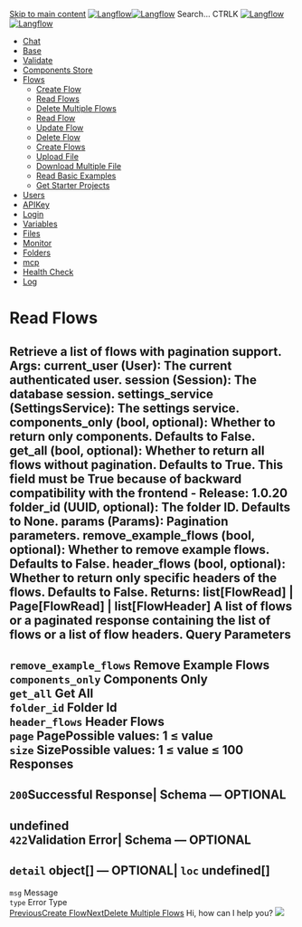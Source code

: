 [Skip to main content](https://docs.langflow.org/api/<#__docusaurus_skipToContent_fallback>)
[![Langflow](https://docs.langflow.org/img/langflow-logo-black.svg)![Langflow](https://docs.langflow.org/img/langflow-logo-white.svg)](https://docs.langflow.org/api/</>)
[](https://docs.langflow.org/api/<https:/github.com/langflow-ai/langflow>)[](https://docs.langflow.org/api/<https:/twitter.com/langflow_ai>)[](https://docs.langflow.org/api/<https:/discord.gg/EqksyE2EX9>)
Search...
CTRLK
[![Langflow](https://docs.langflow.org/img/langflow-logo-black.svg)![Langflow](https://docs.langflow.org/img/langflow-logo-white.svg)](https://docs.langflow.org/api/</>)
  * [Chat](https://docs.langflow.org/api/</api/retrieve-vertices-order>)
  * [Base](https://docs.langflow.org/api/</api/get-all>)
  * [Validate](https://docs.langflow.org/api/</api/post-validate-code>)
  * [Components Store](https://docs.langflow.org/api/</api/check-if-store-is-enabled>)
  * [Flows](https://docs.langflow.org/api/</api/create-flow>)
    * [Create Flow](https://docs.langflow.org/api/</api/create-flow>)
    * [Read Flows](https://docs.langflow.org/api/</api/read-flows>)
    * [Delete Multiple Flows](https://docs.langflow.org/api/</api/delete-multiple-flows>)
    * [Read Flow](https://docs.langflow.org/api/</api/read-flow>)
    * [Update Flow](https://docs.langflow.org/api/</api/update-flow>)
    * [Delete Flow](https://docs.langflow.org/api/</api/delete-flow>)
    * [Create Flows](https://docs.langflow.org/api/</api/create-flows>)
    * [Upload File](https://docs.langflow.org/api/</api/upload-file>)
    * [Download Multiple File](https://docs.langflow.org/api/</api/download-multiple-file>)
    * [Read Basic Examples](https://docs.langflow.org/api/</api/read-basic-examples>)
    * [Get Starter Projects](https://docs.langflow.org/api/</api/get-starter-projects>)
  * [Users](https://docs.langflow.org/api/</api/add-user>)
  * [APIKey](https://docs.langflow.org/api/</api/get-api-keys-route>)
  * [Login](https://docs.langflow.org/api/</api/login-to-get-access-token>)
  * [Variables](https://docs.langflow.org/api/</api/read-variables>)
  * [Files](https://docs.langflow.org/api/</api/upload-file-1>)
  * [Monitor](https://docs.langflow.org/api/</api/get-vertex-builds>)
  * [Folders](https://docs.langflow.org/api/</api/read-folders>)
  * [mcp](https://docs.langflow.org/api/</api/handle-sse>)
  * [Health Check](https://docs.langflow.org/api/</api/health>)
  * [Log](https://docs.langflow.org/api/</api/stream-logs>)


# Read Flows
Retrieve a list of flows with pagination support.
Args: current_user (User): The current authenticated user. session (Session): The database session. settings_service (SettingsService): The settings service. components_only (bool, optional): Whether to return only components. Defaults to False.
get_all (bool, optional): Whether to return all flows without pagination. Defaults to True. **This field must be True because of backward compatibility with the frontend - Release: 1.0.20**
folder_id (UUID, optional): The folder ID. Defaults to None. params (Params): Pagination parameters. remove_example_flows (bool, optional): Whether to remove example flows. Defaults to False. header_flows (bool, optional): Whether to return only specific headers of the flows. Defaults to False.
Returns: list[FlowRead] | Page[FlowRead] | list[FlowHeader] A list of flows or a paginated response containing the list of flows or a list of flow headers.
Query Parameters  
---  
`remove_example_flows` Remove Example Flows  
`components_only` Components Only  
`get_all` Get All  
`folder_id` Folder Id  
`header_flows` Header Flows  
`page` Page**Possible values:** 1 ≤ value  
`size` Size**Possible values:** 1 ≤ value ≤ 100  
Responses  
---  
`200`Successful Response| Schema  — **OPTIONAL**  
---  
undefined  
`422`Validation Error| Schema  — **OPTIONAL**  
---  
`detail` object[] — **OPTIONAL**| `loc` undefined[]  
---  
`msg` Message  
`type` Error Type  
[PreviousCreate Flow](https://docs.langflow.org/api/</api/create-flow>)[NextDelete Multiple Flows](https://docs.langflow.org/api/</api/delete-multiple-flows>)
Hi, how can I help you?
![](https://docs.langflow.org/img/langflow-icon-black-transparent.svg)
